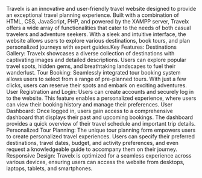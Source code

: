 Travelx is an innovative and user-friendly travel website designed to provide an exceptional travel planning experience. Built with a combination of HTML, CSS, JavaScript, PHP, and powered by the XAMPP server, Travelx offers a wide array of functionalities that cater to the needs of both casual travelers and adventure seekers. With a sleek and intuitive interface, the website allows users to explore various destinations, book tours, and plan personalized journeys with expert guides.Key Features:
Destinations Gallery: Travelx showcases a diverse collection of destinations with captivating images and detailed descriptions. Users can explore popular travel spots, hidden gems, and breathtaking landscapes to fuel their wanderlust.
Tour Booking: Seamlessly integrated tour booking system allows users to select from a range of pre-planned tours. With just a few clicks, users can reserve their spots and embark on exciting adventures.
User Registration and Login: Users can create accounts and securely log in to the website. This feature enables a personalized experience, where users can view their booking history and manage their preferences.
User Dashboard: Once logged in, users gain access to a comprehensive dashboard that displays their past and upcoming bookings. The dashboard provides a quick overview of their travel schedule and important trip details.
Personalized Tour Planning: The unique tour planning form empowers users to create personalized travel experiences. Users can specify their preferred destinations, travel dates, budget, and activity preferences, and even request a knowledgeable guide to accompany them on their journey.
Responsive Design: Travelx is optimized for a seamless experience across various devices, ensuring users can access the website from desktops, laptops, tablets, and smartphones.
